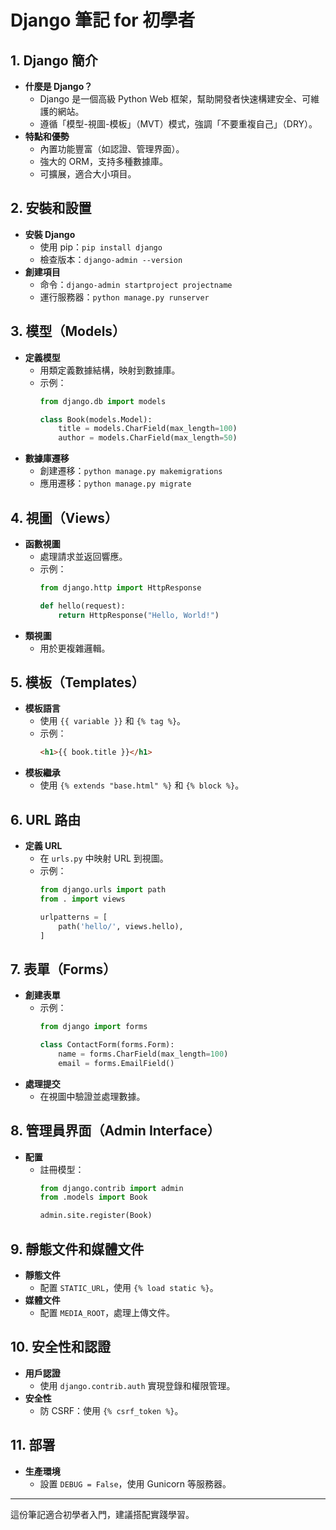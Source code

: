 # Django 筆記 for 初學者

## 1. Django 簡介
- **什麼是 Django？**
  - Django 是一個高級 Python Web 框架，幫助開發者快速構建安全、可維護的網站。
  - 遵循「模型-視圖-模板」（MVT）模式，強調「不要重複自己」（DRY）。
- **特點和優勢**
  - 內置功能豐富（如認證、管理界面）。
  - 強大的 ORM，支持多種數據庫。
  - 可擴展，適合大小項目。

## 2. 安裝和設置
- **安裝 Django**
  - 使用 pip：`pip install django`
  - 檢查版本：`django-admin --version`
- **創建項目**
  - 命令：`django-admin startproject projectname`
  - 運行服務器：`python manage.py runserver`

## 3. 模型（Models）
- **定義模型**
  - 用類定義數據結構，映射到數據庫。
  - 示例：
    ```python
    from django.db import models

    class Book(models.Model):
        title = models.CharField(max_length=100)
        author = models.CharField(max_length=50)
    ```
- **數據庫遷移**
  - 創建遷移：`python manage.py makemigrations`
  - 應用遷移：`python manage.py migrate`

## 4. 視圖（Views）
- **函數視圖**
  - 處理請求並返回響應。
  - 示例：
    ```python
    from django.http import HttpResponse

    def hello(request):
        return HttpResponse("Hello, World!")
    ```
- **類視圖**
  - 用於更複雜邏輯。

## 5. 模板（Templates）
- **模板語言**
  - 使用 `{{ variable }}` 和 `{% tag %}`。
  - 示例：
    ```html
    <h1>{{ book.title }}</h1>
    ```
- **模板繼承**
  - 使用 `{% extends "base.html" %}` 和 `{% block %}`。

## 6. URL 路由
- **定義 URL**
  - 在 `urls.py` 中映射 URL 到視圖。
  - 示例：
    ```python
    from django.urls import path
    from . import views

    urlpatterns = [
        path('hello/', views.hello),
    ]
    ```

## 7. 表單（Forms）
- **創建表單**
  - 示例：
    ```python
    from django import forms

    class ContactForm(forms.Form):
        name = forms.CharField(max_length=100)
        email = forms.EmailField()
    ```
- **處理提交**
  - 在視圖中驗證並處理數據。

## 8. 管理員界面（Admin Interface）
- **配置**
  - 註冊模型：
    ```python
    from django.contrib import admin
    from .models import Book

    admin.site.register(Book)
    ```

## 9. 靜態文件和媒體文件
- **靜態文件**
  - 配置 `STATIC_URL`，使用 `{% load static %}`。
- **媒體文件**
  - 配置 `MEDIA_ROOT`，處理上傳文件。

## 10. 安全性和認證
- **用戶認證**
  - 使用 `django.contrib.auth` 實現登錄和權限管理。
- **安全性**
  - 防 CSRF：使用 `{% csrf_token %}`。

## 11. 部署
- **生產環境**
  - 設置 `DEBUG = False`，使用 Gunicorn 等服務器。

---

這份筆記適合初學者入門，建議搭配實踐學習。
